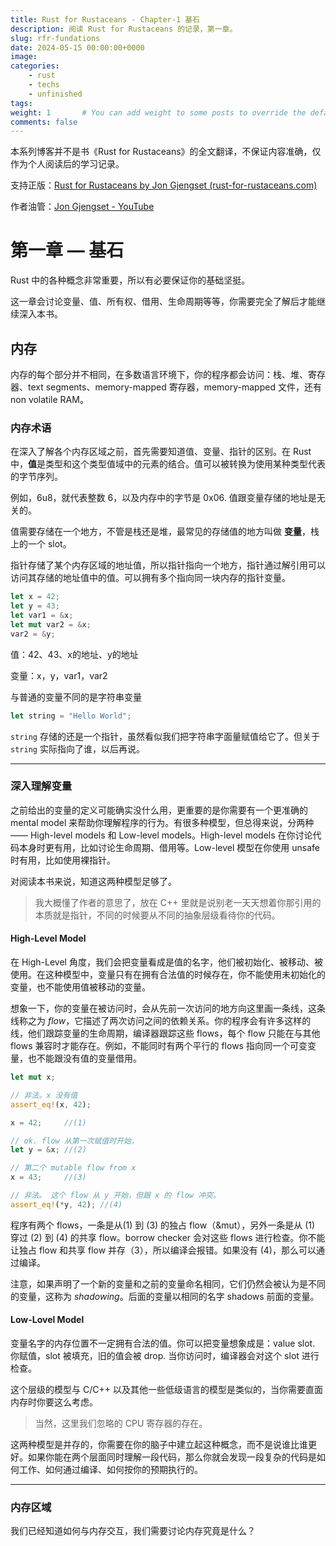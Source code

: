 ```yaml
---
title: Rust for Rustaceans - Chapter-1 基石
description: 阅读 Rust for Rustaceans 的记录，第一章。
slug: rfr-fundations
date: 2024-05-15 00:00:00+0000
image: 
categories:
    - rust
    - techs
    - unfinished
tags: 
weight: 1       # You can add weight to some posts to override the default sorting (date descending)
comments: false
---
```


本系列博客并不是书《Rust for Rustaceans》的全文翻译，不保证内容准确，仅作为个人阅读后的学习记录。

支持正版：[Rust for Rustaceans by Jon Gjengset (rust-for-rustaceans.com)](https://rust-for-rustaceans.com/)

作者油管：[Jon Gjengset - YouTube](https://www.youtube.com/@jonhoo)

# 第一章 — 基石

Rust 中的各种概念非常重要，所以有必要保证你的基础坚挺。

这一章会讨论变量、值、所有权、借用、生命周期等等，你需要完全了解后才能继续深入本书。

## 内存

内存的每个部分并不相同，在多数语言环境下，你的程序都会访问：栈、堆、寄存器、text segments、memory-mapped 寄存器，memory-mapped 文件，还有 non volatile RAM。

### 内存术语

在深入了解各个内存区域之前，首先需要知道值、变量、指针的区别。在 Rust 中，**值**是类型和这个类型值域中的元素的结合。值可以被转换为使用某种类型代表的字节序列。

例如，6u8，就代表整数 6，以及内存中的字节是 0x06. 值跟变量存储的地址是无关的。

值需要存储在一个地方，不管是栈还是堆，最常见的存储值的地方叫做 **变量**，栈上的一个 slot。

指针存储了某个内存区域的地址值，所以指针指向一个地方，指针通过解引用可以访问其存储的地址值中的值。可以拥有多个指向同一块内存的指针变量。

```rust
let x = 42;
let y = 43;
let var1 = &x;
let mut var2 = &x;
var2 = &y;
```

值：42、43、x的地址、y的地址

变量：x，y，var1，var2

与普通的变量不同的是字符串变量

```rust
let string = "Hello World";
```

`string` 存储的还是一个指针，虽然看似我们把字符串字面量赋值给它了。但关于 `string` 实际指向了谁，以后再说。

---

### 深入理解变量

之前给出的变量的定义可能确实没什么用，更重要的是你需要有一个更准确的 mental model 来帮助你理解程序的行为。有很多种模型，但总得来说，分两种 —— High-level models 和 Low-level models。High-level models 在你讨论代码本身时更有用，比如讨论生命周期、借用等。Low-level 模型在你使用 unsafe 时有用，比如使用裸指针。

对阅读本书来说，知道这两种模型足够了。

> 我大概懂了作者的意思了，放在 C++ 里就是说别老一天天想着你那引用的本质就是指针，不同的时候要从不同的抽象层级看待你的代码。

#### High-Level Model

在 High-Level 角度，我们会把变量看成是值的名字，他们被初始化、被移动、被使用。在这种模型中，变量只有在拥有合法值的时候存在，你不能使用未初始化的变量，也不能使用值被移动的变量。

想象一下，你的变量在被访问时，会从先前一次访问的地方向这里画一条线，这条线称之为 *flow*，它描述了两次访问之间的依赖关系。你的程序会有许多这样的线，他们跟踪变量的生命周期，编译器跟踪这些 flows，每个 flow 只能在与其他 flows 兼容时才能存在。例如，不能同时有两个平行的 flows 指向同一个可变变量，也不能跟没有值的变量借用。

```rust
let mut x;

// 非法。x 没有值
assert_eq!(x, 42);

x = 42;		//(1)

// ok. flow 从第一次赋值时开始，
let y = &x;	//(2)	

// 第二个 mutable flow from x
x = 43;		//(3)

// 非法。 这个 flow 从 y 开始，但跟 x 的 flow 冲突。
assert_eq!(*y, 42);	//(4)
```

程序有两个 flows，一条是从(1) 到 (3) 的独占 flow（&mut），另外一条是从 (1) 穿过 (2) 到 (4) 的共享 flow。borrow checker 会对这些 flows 进行检查。你不能让独占 flow 和共享 flow 并存（3），所以编译会报错。如果没有 (4)，那么可以通过编译。

注意，如果声明了一个新的变量和之前的变量命名相同，它们仍然会被认为是不同的变量，这称为 *shadowing*。后面的变量以相同的名字 shadows 前面的变量。

#### Low-Lovel Model

变量名字的内存位置不一定拥有合法的值。你可以把变量想象成是：value slot. 你赋值，slot 被填充，旧的值会被 drop. 当你访问时，编译器会对这个 slot 进行检查。

这个层级的模型与 C/C++ 以及其他一些低级语言的模型是类似的，当你需要直面内存时你要这么考虑。

> 当然，这里我们忽略的 CPU 寄存器的存在。

这两种模型是并存的，你需要在你的脑子中建立起这种概念，而不是说谁比谁更好。如果你能在两个层面同时理解一段代码，那么你就会发现一段复杂的代码是如何工作、如何通过编译、如何按你的预期执行的。

---

### 内存区域

我们已经知道如何与内存交互，我们需要讨论内存究竟是什么？
